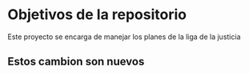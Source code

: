 # Objetivos de la repositorio

Este proyecto se encarga de manejar los planes de la liga de la justicia


## Estos cambion son nuevos